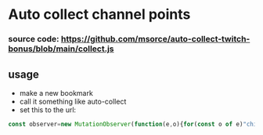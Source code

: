 # Auto collect channel points
### source code: https://github.com/msorce/auto-collect-twitch-bonus/blob/main/collect.js
## usage
- make a new bookmark
- call it something like auto-collect
- set this to the url:
```javascript
const observer=new MutationObserver(function(e,o){for(const o of e)"childList"===o.type&&o.addedNodes.forEach(e=>{e.querySelector&&e.querySelector(".claimable-bonus__icon")&&(console.log("collecting bonus"),setTimeout(()=>{document.querySelector(".claimable-bonus__icon").click()},500))})});let pointsInt=setInterval(()=>{console.log("searching for community points summary"),document.querySelector(".community-points-summary ")&&(clearInterval(pointsInt),observer.observe(document.querySelector(".community-points-summary "),{attributes:!0,childList:!0,subtree:!0}))},1e3);
```
